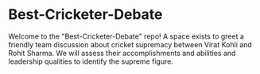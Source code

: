# Best-Cricketer-Debate
Welcome to the "Best-Cricketer-Debate" repo! A space exists to greet a friendly team discussion about cricket supremacy between Virat Kohli and Rohit Sharma. We will assess their accomplishments and abilities and leadership qualities to identify the supreme figure.

